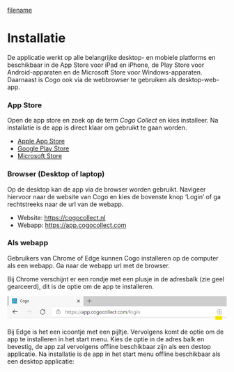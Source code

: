 [filename](_header.md ':include')

# Installatie

De applicatie werkt op alle belangrijke desktop- en mobiele platforms en beschikbaar in de App Store voor iPad en iPhone, de Play Store voor
Android-apparaten en de Microsoft Store voor Windows-apparaten. Daarnaast is Cogo ook via de webbrowser te gebruiken als desktop-web-app.

### App Store

Open de app store en zoek op de term _Cogo Collect_ en kies installeer. Na installatie is de app is direct klaar om gebruikt te gaan
worden.
* [Apple App Store](https://apps.apple.com/nl/app/cogo-collect/id1043488559)
* [Google Play Store](https://play.google.com/store/apps/details?id=com.baasgeo.cogo)
* [Microsoft Store](https://apps.microsoft.com/store/detail/cogo-collect/9NFCVNQLGG5H)

### Browser (Desktop of laptop)

Op de desktop kan de app via de browser worden gebruikt. Navigeer hiervoor naar de website van Cogo en kies de bovenste
knop ‘Login’ of ga rechtstreeks naar de url van de webapp.

* Website: https://cogocollect.nl
* Webapp: https://app.cogocollect.com

### Als webapp

Gebruikers van Chrome of Edge kunnen Cogo installeren op de computer als een webapp. Ga naar de webapp url met de
browser.

Bij Chrome verschijnt er een rondje met een plusje in de adresbalk (zie geel gearceerd), dit is de optie om de
app te installeren.

![chrome_webapp.png](_media/chrome_webapp.png)

Bij Edge is het een icoontje met een pijltje. Vervolgens komt de optie om de app te installeren in het start menu.
Kies de optie in de adres balk en bevestig, de app zal vervolgens offline beschikbaar zijn als een destop applicatie. Na
installatie is de app in het start menu offline beschikbaar als een desktop applicatie:
